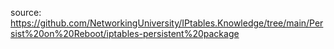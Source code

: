 source: https://github.com/NetworkingUniversity/IPtables.Knowledge/tree/main/Persist%20on%20Reboot/iptables-persistent%20package
